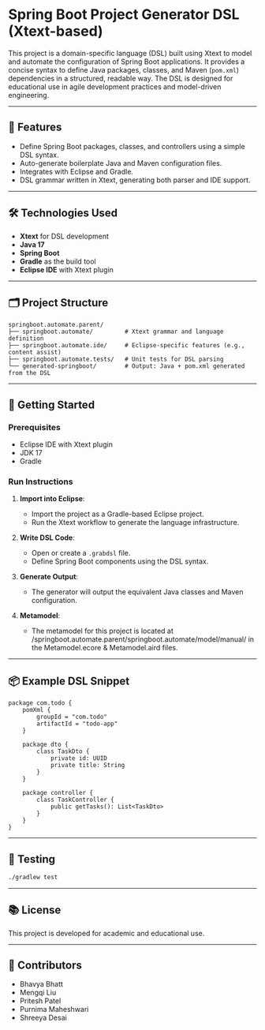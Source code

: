 # Spring Boot Project Generator DSL (Xtext-based)

This project is a domain-specific language (DSL) built using Xtext to model and automate the configuration of Spring Boot applications. It provides a concise syntax to define Java packages, classes, and Maven (`pom.xml`) dependencies in a structured, readable way. The DSL is designed for educational use in agile development practices and model-driven engineering.

---

## 🧩 Features

- Define Spring Boot packages, classes, and controllers using a simple DSL syntax.
- Auto-generate boilerplate Java and Maven configuration files.
- Integrates with Eclipse and Gradle.
- DSL grammar written in Xtext, generating both parser and IDE support.

---

## 🛠️ Technologies Used

- **Xtext** for DSL development
- **Java 17**
- **Spring Boot**
- **Gradle** as the build tool
- **Eclipse IDE** with Xtext plugin

---

## 🗂️ Project Structure

```plaintext
springboot.automate.parent/
├── springboot.automate/         # Xtext grammar and language definition
├── springboot.automate.ide/     # Eclipse-specific features (e.g., content assist)
├── springboot.automate.tests/   # Unit tests for DSL parsing
└── generated-springboot/        # Output: Java + pom.xml generated from the DSL
```

---

## 🚀 Getting Started

### Prerequisites
- Eclipse IDE with Xtext plugin
- JDK 17
- Gradle

### Run Instructions

1. **Import into Eclipse**:
   - Import the project as a Gradle-based Eclipse project.
   - Run the Xtext workflow to generate the language infrastructure.

2. **Write DSL Code**:
   - Open or create a `.grabdsl` file.
   - Define Spring Boot components using the DSL syntax.

3. **Generate Output**:
   - The generator will output the equivalent Java classes and Maven configuration.

4. **Metamodel**:
   - The metamodel for this project is located at /springboot.automate.parent/springboot.automate/model/manual/ in the Metamodel.ecore & Metamodel.aird files.

---

## 📦 Example DSL Snippet

```dsl
package com.todo {
    pomXml {
        groupId = "com.todo"
        artifactId = "todo-app"
    }

    package dto {
        class TaskDto {
            private id: UUID
            private title: String
        }
    }

    package controller {
        class TaskController {
            public getTasks(): List<TaskDto>
        }
    }
}
```

---

## 🧪 Testing

```bash
./gradlew test
```

---

## 📚 License

This project is developed for academic and educational use.

---

## 👥 Contributors

- Bhavya Bhatt  
- Mengqi Liu  
- Pritesh Patel  
- Purnima Maheshwari  
- Shreeya Desai  
